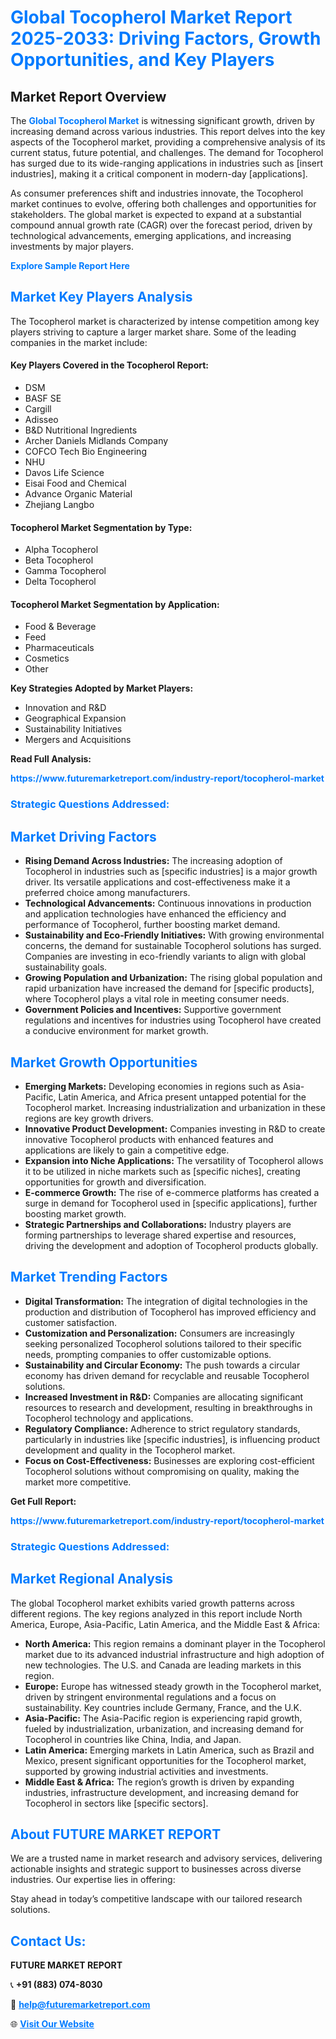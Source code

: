 <h1 style="color: #007BFF;">Global Tocopherol Market Report 2025-2033: Driving Factors, Growth Opportunities, and Key Players</h1>

<section id="overview">
<h2>Market Report Overview</h2>
<p>The <a href="https://www.futuremarketreport.com/industry-report/tocopherol-market" style="color: #007BFF; text-decoration: none;"><strong>Global Tocopherol Market</strong></a> is witnessing significant growth, driven by increasing demand across various industries. This report delves into the key aspects of the Tocopherol market, providing a comprehensive analysis of its current status, future potential, and challenges. The demand for Tocopherol has surged due to its wide-ranging applications in industries such as [insert industries], making it a critical component in modern-day [applications].</p>
<p>As consumer preferences shift and industries innovate, the Tocopherol market continues to evolve, offering both challenges and opportunities for stakeholders. The global market is expected to expand at a substantial compound annual growth rate (CAGR) over the forecast period, driven by technological advancements, emerging applications, and increasing investments by major players.</p>
</section>

<section id="overview">
<p><a href="https://www.futuremarketreport.com/request-sample/reportId=92772" style="color: #007BFF; text-decoration: none;"><strong>Explore Sample Report Here</strong></a></p>
</section>

<section id="key-players">
<h2 style="color: #007BFF;">Market Key Players Analysis</h2>
<p>The Tocopherol market is characterized by intense competition among key players striving to capture a larger market share. Some of the leading companies in the market include:</p>
<h4>Key Players Covered in the Tocopherol Report:</h4>
<ul><li>DSM</li><li>BASF SE</li><li>Cargill</li><li>Adisseo</li><li>B&amp;D Nutritional Ingredients</li><li>Archer Daniels Midlands Company</li><li>COFCO Tech Bio Engineering</li><li>NHU</li><li>Davos Life Science</li><li>Eisai Food and Chemical</li><li>Advance Organic Material</li><li>Zhejiang Langbo</li></ul>
<h4>Tocopherol Market Segmentation by Type:</h4>
<ul><li>Alpha Tocopherol</li><li>Beta Tocopherol</li><li>Gamma Tocopherol</li><li>Delta Tocopherol</li></ul>

<h4>Tocopherol Market Segmentation by Application:</h4>
<ul><li>Food &amp; Beverage</li><li>Feed</li><li>Pharmaceuticals</li><li>Cosmetics</li><li>Other</li></ul>
<p><strong>Key Strategies Adopted by Market Players:</strong></p>
<ul>
<li>Innovation and R&D</li>
<li>Geographical Expansion</li>
<li>Sustainability Initiatives</li>
<li>Mergers and Acquisitions</li>
</ul>
</section>

<section>
<p><strong>Read Full Analysis: </strong></p><a href="https://www.futuremarketreport.com/industry-report/tocopherol-market" style="color: #007BFF; text-decoration: none;"><strong>https://www.futuremarketreport.com/industry-report/tocopherol-market</strong></a>
<h3 style="color: #007BFF;">Strategic Questions Addressed:</h3>
</section>

<section id="driving-factors">
<h2 style="color: #007BFF;">Market Driving Factors</h2>
<ul>
<li><strong>Rising Demand Across Industries:</strong> The increasing adoption of Tocopherol in industries such as [specific industries] is a major growth driver. Its versatile applications and cost-effectiveness make it a preferred choice among manufacturers.</li>
<li><strong>Technological Advancements:</strong> Continuous innovations in production and application technologies have enhanced the efficiency and performance of Tocopherol, further boosting market demand.</li>
<li><strong>Sustainability and Eco-Friendly Initiatives:</strong> With growing environmental concerns, the demand for sustainable Tocopherol solutions has surged. Companies are investing in eco-friendly variants to align with global sustainability goals.</li>
<li><strong>Growing Population and Urbanization:</strong> The rising global population and rapid urbanization have increased the demand for [specific products], where Tocopherol plays a vital role in meeting consumer needs.</li>
<li><strong>Government Policies and Incentives:</strong> Supportive government regulations and incentives for industries using Tocopherol have created a conducive environment for market growth.</li>
</ul>
</section>

<section id="growth-opportunities">
<h2 style="color: #007BFF;">Market Growth Opportunities</h2>
<ul>
<li><strong>Emerging Markets:</strong> Developing economies in regions such as Asia-Pacific, Latin America, and Africa present untapped potential for the Tocopherol market. Increasing industrialization and urbanization in these regions are key growth drivers.</li>
<li><strong>Innovative Product Development:</strong> Companies investing in R&D to create innovative Tocopherol products with enhanced features and applications are likely to gain a competitive edge.</li>
<li><strong>Expansion into Niche Applications:</strong> The versatility of Tocopherol allows it to be utilized in niche markets such as [specific niches], creating opportunities for growth and diversification.</li>
<li><strong>E-commerce Growth:</strong> The rise of e-commerce platforms has created a surge in demand for Tocopherol used in [specific applications], further boosting market growth.</li>
<li><strong>Strategic Partnerships and Collaborations:</strong> Industry players are forming partnerships to leverage shared expertise and resources, driving the development and adoption of Tocopherol products globally.</li>
</ul>
</section>

<section id="trending-factors">
<h2 style="color: #007BFF;">Market Trending Factors</h2>
<ul>
<li><strong>Digital Transformation:</strong> The integration of digital technologies in the production and distribution of Tocopherol has improved efficiency and customer satisfaction.</li>
<li><strong>Customization and Personalization:</strong> Consumers are increasingly seeking personalized Tocopherol solutions tailored to their specific needs, prompting companies to offer customizable options.</li>
<li><strong>Sustainability and Circular Economy:</strong> The push towards a circular economy has driven demand for recyclable and reusable Tocopherol solutions.</li>
<li><strong>Increased Investment in R&D:</strong> Companies are allocating significant resources to research and development, resulting in breakthroughs in Tocopherol technology and applications.</li>
<li><strong>Regulatory Compliance:</strong> Adherence to strict regulatory standards, particularly in industries like [specific industries], is influencing product development and quality in the Tocopherol market.</li>
<li><strong>Focus on Cost-Effectiveness:</strong> Businesses are exploring cost-efficient Tocopherol solutions without compromising on quality, making the market more competitive.</li>
</ul>
</section>

<section>
<p><strong>Get Full Report: </strong></p><a href="https://www.futuremarketreport.com/industry-report/tocopherol-market" style="color: #007BFF; text-decoration: none;"><strong>https://www.futuremarketreport.com/industry-report/tocopherol-market</strong></a>
<h3 style="color: #007BFF;">Strategic Questions Addressed:</h3>
</section>


<section id="regional-analysis">
<h2 style="color: #007BFF;">Market Regional Analysis</h2>
<p>The global Tocopherol market exhibits varied growth patterns across different regions. The key regions analyzed in this report include North America, Europe, Asia-Pacific, Latin America, and the Middle East & Africa:</p>
<ul>
<li><strong>North America:</strong> This region remains a dominant player in the Tocopherol market due to its advanced industrial infrastructure and high adoption of new technologies. The U.S. and Canada are leading markets in this region.</li>
<li><strong>Europe:</strong> Europe has witnessed steady growth in the Tocopherol market, driven by stringent environmental regulations and a focus on sustainability. Key countries include Germany, France, and the U.K.</li>
<li><strong>Asia-Pacific:</strong> The Asia-Pacific region is experiencing rapid growth, fueled by industrialization, urbanization, and increasing demand for Tocopherol in countries like China, India, and Japan.</li>
<li><strong>Latin America:</strong> Emerging markets in Latin America, such as Brazil and Mexico, present significant opportunities for the Tocopherol market, supported by growing industrial activities and investments.</li>
<li><strong>Middle East & Africa:</strong> The region’s growth is driven by expanding industries, infrastructure development, and increasing demand for Tocopherol in sectors like [specific sectors].</li>
</ul>
</section>

<footer>
<h2 style="color: #007BFF;">About FUTURE MARKET REPORT</h2>
<p>We are a trusted name in market research and advisory services, delivering actionable insights and strategic support to businesses across diverse industries. Our expertise lies in offering:</p>

<p>Stay ahead in today’s competitive landscape with our tailored research solutions.</p>

<h2 style="color: #007BFF;">Contact Us:</h2>
<p><strong>FUTURE MARKET REPORT</strong></p>
<p>📞 <strong>+91 (883) 074-8030</strong></p>
<p>📧 <strong><a href="mailto:help@futuremarketreport.com" style="color: #007BFF;">help@futuremarketreport.com</a></strong></p>
<p>🌐 <strong><a href="https://www.futuremarketreport.com/" style="color: #007BFF;">Visit Our Website</a></strong></p>
</footer>